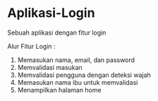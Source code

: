 # Aplikasi-Login
Sebuah aplikasi dengan fitur login

Alur Fitur Login : 
1. Memasukan nama, email, dan password
2. Memvalidasi masukan
3. Memvalidasi pengguna dengan deteksi wajah
4. Memasukan nama ibu untuk memvalidasi
5. Menampilkan halaman home
